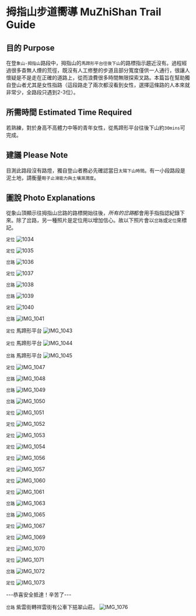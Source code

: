# 拇指山步道嚮導 MuZhiShan Trail Guide

## 目的 Purpose

在登`象山-拇指山`路段中，拇指山的`馬蹄形平台往後下山`的路標指示趨近沒有。過程經過很多杳無人煙的荒徑，既沒有人工修整的步道且部分寬度僅供一人通行，很讓人懷疑是不是走在正確的道路上，從而浪費很多時間無限探索叉路。本篇旨在幫助獨自登山者尤其是女性指路（這段路走了兩次都沒看到女性，選擇這條路的人本來就非常少，全路段只遇到2-3位）。

## 所需時間 Estimated Time Required

若熟練，對於身高不高體力中等的青年女性，從馬蹄形平台往後下山約`30mins`可完成。

## 建議 Please Note

目測此路段沒有路燈，獨自登山者務必先確認當日`太陽下山時間`。有一小段路段是泥土地，請衡量`鞋子止滑能力與土壤濕潤度`。

## 圖說 Photo Explanations

從象山頂顯示往拇指山岔路的路標開始往後，*所有的岔路*都會用手指指認紀錄下來。除了岔路，另一種照片是定位用以增加信心。故以下照片會以`岔路`或`定位`來標記。

`定位`
![1034](https://user-images.githubusercontent.com/85451759/157285848-2b328e94-b4c9-4b44-a436-1449ad9ed3fc.jpeg)

`定位`
![1035](https://user-images.githubusercontent.com/85451759/157286071-6cbe3411-4afa-4eca-b126-620c47a46ff5.jpeg)

`岔路`
![1036](https://user-images.githubusercontent.com/85451759/157286183-ddf91003-2388-4b96-a1ae-262b58d1cfc4.jpeg)

`定位`
![1037](https://user-images.githubusercontent.com/85451759/157286272-c05ace1c-83a2-4349-9903-91d74bfc0d49.jpeg)

`岔路`
![1038](https://user-images.githubusercontent.com/85451759/157286410-a119f74f-5fea-4c00-9f60-407a57e99545.jpeg)

`岔路`
![1039](https://user-images.githubusercontent.com/85451759/157286485-7a3754aa-ef28-48dc-a5cd-5035af734927.jpeg)

`定位`
![1040](https://user-images.githubusercontent.com/85451759/157286560-d85329f5-c472-47c7-a600-d4870ed1c95c.jpeg)

`岔路`
![IMG_1041](https://user-images.githubusercontent.com/85451759/157286856-f80c6575-0ae2-44f3-bfb1-c1824f8b30c5.jpg)

`定位` 馬蹄形平台
![IMG_1043](https://user-images.githubusercontent.com/85451759/157286986-a2c02463-d6bb-4912-9071-aeddb5d1368e.jpg)

`定位` 馬蹄形平台
![IMG_1044](https://user-images.githubusercontent.com/85451759/157287105-ad54a102-14c2-4bca-bdef-50723875214e.jpg)

`岔路` 馬蹄形平台
![IMG_1045](https://user-images.githubusercontent.com/85451759/157287292-c0729b87-4c91-40bb-9f7a-b9255f002c2b.jpg)

`定位`
![IMG_1047](https://user-images.githubusercontent.com/85451759/157287438-382b0252-5ae2-43bf-bb44-dc186d2402d1.jpg)

`岔路`
![IMG_1048](https://user-images.githubusercontent.com/85451759/157287505-3c735ec3-37bb-4a0a-afcb-236b9a560aa9.jpg)

`岔路`
![IMG_1049](https://user-images.githubusercontent.com/85451759/157287573-8ffc1186-dedf-4044-a7e8-d0598e8efc83.jpg)

`岔路`
![IMG_1050](https://user-images.githubusercontent.com/85451759/157287631-95e5dcc7-d621-4b8a-9b87-17832096e984.jpg)

`定位`
![IMG_1051](https://user-images.githubusercontent.com/85451759/157287878-b69475d9-507e-4d85-9357-d02d7b3d75f4.jpg)

`定位`
![IMG_1052](https://user-images.githubusercontent.com/85451759/157287952-370d6e55-7154-4c33-8942-8955263bda25.jpg)

`定位`
![IMG_1053](https://user-images.githubusercontent.com/85451759/157288082-a90e94e0-9673-4077-b6bd-cd7ebbc14a03.jpg)

`定位`
![IMG_1054](https://user-images.githubusercontent.com/85451759/157288422-e67c7cbf-edbc-4af5-a9ca-6d30103e32e8.jpg)

`定位`
![IMG_1056](https://user-images.githubusercontent.com/85451759/157288507-88e8d5b3-a622-48aa-90b8-c93585710c7c.jpg)

`定位`
![IMG_1057](https://user-images.githubusercontent.com/85451759/157288566-42e768ef-57c6-4035-9c17-09f6e7247ad3.jpg)

`定位`
![IMG_1060](https://user-images.githubusercontent.com/85451759/157288624-5fda1279-264a-4ac2-b2c0-bddbff207156.jpg)

`定位`
![IMG_1061](https://user-images.githubusercontent.com/85451759/157289104-a22d171d-7e64-492c-b39c-690e46ed6e89.jpg)

`岔路`
![IMG_1063](https://user-images.githubusercontent.com/85451759/157288757-6f28175a-60de-4fba-882c-4a25545ce1b3.jpg)

`岔路`
![IMG_1065](https://user-images.githubusercontent.com/85451759/157288855-71f97893-f23f-4423-bfaf-c003d4b2dc9d.jpg)

`定位`
![IMG_1067](https://user-images.githubusercontent.com/85451759/157288950-45d34bf8-b449-441b-b90f-15133fd70c24.jpg)

`定位`
![IMG_1069](https://user-images.githubusercontent.com/85451759/157289030-d29b53dc-e516-4a46-b6eb-f7173ed0bd22.jpg)

`定位`
![IMG_1070](https://user-images.githubusercontent.com/85451759/157289068-0fdd0d0d-8003-454c-a47a-4566783bc7f1.jpg)

`定位`
![IMG_1071](https://user-images.githubusercontent.com/85451759/157289194-d7a6cc7d-d2f3-4c83-bb99-af42a4f2318f.jpg)

`岔路`
![IMG_1072](https://user-images.githubusercontent.com/85451759/157289239-785a4413-4b33-45be-bd99-ebc7d983c3f2.jpg)

`定位`
![IMG_1073](https://user-images.githubusercontent.com/85451759/157289301-9a1d8965-17c6-4b48-93d9-4b14d6702f0b.jpg)

---恭喜安全抵達！辛苦了---

`岔路` 紫雲街轉祥雲街有公車下挹翠山莊。
![IMG_1076](https://user-images.githubusercontent.com/85451759/157289798-a4e2292f-5d1f-4922-aecd-85c20f28db73.jpg)
